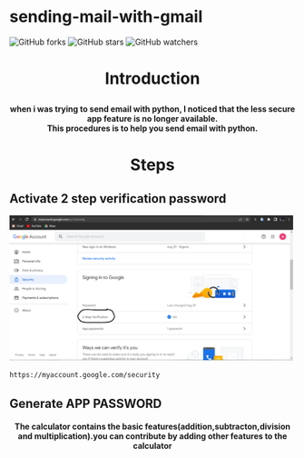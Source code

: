 # sending-mail-with-gmail

![GitHub forks](https://img.shields.io/github/forks/Darrkzero/tkinter.svg?style=social&label=Fork&maxAge=2592000)
![GitHub stars](https://img.shields.io/github/stars/Darrkzero/tkinter.svg?style=social&label=Star&maxAge=2592000)
![GitHub watchers](https://img.shields.io/github/watchers/Darrkzero/tkinter.svg?style=social&label=Watch&maxAge=2592000)

# <p align="center">Introduction</p>
<h4 align="center">when i was trying to send email with python, I noticed that the less secure app feature is no longer available.<br>This procedures is to help you send email with python. </h4>

# <p align="center">Steps</p>

## Activate 2 step verification password

<p width="100%">
<img src="/images/picture2.png" width="500">
</p>


```sh
https://myaccount.google.com/security
```



## Generate APP PASSWORD

<h4 align="center">The calculator contains the basic features(addition,subtracton,division and multiplication).you can contribute by adding other features to the calculator</h4>

